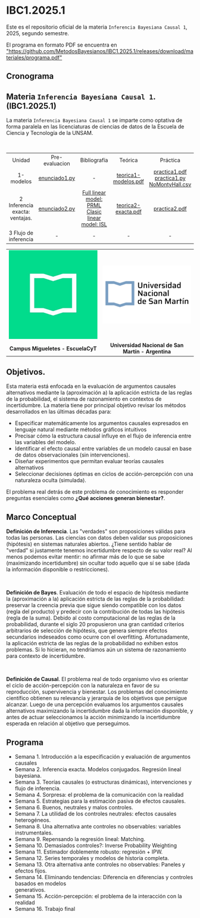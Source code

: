 <h1>IBC1.2025.1</h1>

<p>Este es el repositorio oficial de la materia <code>Inferencia Bayesiana Causal 1</code>, 2025, segundo semestre.</p>


<p>El programa en formato PDF se encuentra en <a href="https://github.com/MetodosBayesianos/IBC1.2025.1/releases/download/materiales/programa.pdf">"https://github.com/MetodosBayesianos/IBC1.2025.1/releases/download/materiales/programa.pdf"</a></p>

<!--
<tr>
  <td width="50%" align="center"><img src="auxiliar/static/ecyt.jpeg" width="250"/></td>
</tr>-->


<h2> Cronograma</h2>


<table>
  <tr>
    <td width="20%" align="center">Unidad</td>
    <td width="20%" align="center">Pre-evaluacion</td>
    <td width="20%" align="center">Bibliografía</td>
    <td width="20%" align="center">Teórica</td>
    <td width="20%" align="center">Práctica</td>
    <td width="20%" align="center">Video</td>
  </tr>
  <tr>
    <td width="20%" align="center">1-modelos</td>
    <td width="20%" align="center"><a href="https://github.com/MetodosBayesianos/IBC1.2025.1/blob/main/enunciados/enunciado1.py">enunciado1.py</a></td>
    <td width="20%" align="center"> - </td>
    <td width="20%" align="center">
    <a href="https://github.com/MetodosBayesianos/IBC1.2025.1/releases/download/materiales/teorica1-modelos.pdf">teorica1-modelos.pdf</a>
    </td>
    <td width="20%" align="center">
    <a href="https://github.com/MetodosBayesianos/IBC1.2025.1/releases/download/materiales/practica1.pdf">practica1.pdf</a>
    <br>
    <a href="https://github.com/MetodosBayesianos/IBC1.2025.1/releases/download/materiales/practica1.py">practica1.py</a>
    <br>
    <a href="https://github.com/MetodosBayesianos/IBC1.2025.1/releases/download/materiales/NoMontyHall.csv">NoMontyHall.csv</a>
    </td>
    <td width="20%" align="center"> - </td>
  </tr>
  <tr>
    <td width="20%" align="center">2 Inferencia exacta: ventajas.</td>
    <td width="20%" align="center"><a href="https://github.com/MetodosBayesianos/IBC1.2025.1/blob/main/enunciados/enunciado2.py">enunciado2.py</a>
    </td>
    <td width="20%" align="center">
      <a href="https://www.microsoft.com/en-us/research/wp-content/uploads/2006/01/Bishop-Pattern-Recognition-and-Machine-Learning-2006.pdf">Full linear model: PRML</a>
      <br>
      <a href="https://www.statlearning.com/">Clasic linear model: ISL</a>
    </td>
    <td width="20%" align="center">
    <a href="https://github.com/MetodosBayesianos/IBC1.2025.1/releases/download/materiales/2-exacta.pdf">teorica2-exacta.pdf</a>
    </td>
    <td width="20%" align="center">
    <a href="https://github.com/MetodosBayesianos/IBC1.2025.1/releases/download/materiales/practica2.pdf">practica2.pdf</a>
    </td>
    <td width="20%" align="center">
    - <!--Video-->
    </td>
  </tr>
  <tr>
    <td width="20%" align="center">3 Flujo de inferencia</td>
    <td width="20%" align="center">
    - <!--Pre-evaluación -->
    </td>
    <td width="20%" align="center">
     - <!--Bibliografía-->
    </td>
    <td width="20%" align="center">
    - <!--Teórica-->
    <td width="20%" align="center">
    - <!--Practica-->
    </td>
    <td width="20%" align="center">
    - <!--Video-->
    </td>
  </tr>


<h2> Materia <code>Inferencia Bayesiana Causal 1</code>. (IBC1.2025.1)</h2>

La materia <code>Inferencia Bayesiana Causal 1</code> se imparte como optativa de forma paralela en las licenciaturas de ciencias de datos de la Escuela de Ciencia y Tecnología de la UNSAM.

<br>

<table>
  <tr>
    <td width="50%" align="center"><img src="https://raw.githubusercontent.com/glandfried/images/master/logos/ecyt.jpeg" width="250"/></td>
    <td width="50%" align="center"><img src="https://raw.githubusercontent.com/glandfried/images/master/logos/UNSAM_blanco.png" width="250"/></td>
  </tr>
  <tr>
    <td width="50%" align="center"><b>Campus Migueletes - EscuelaCyT</b></td>
    <td width="50%" align="center"><b>Universidad Nacional de San Martín - Argentina</b></td>
  </tr>
</table>

<h2>Objetivos.</h2>

<p>
Esta materia está enfocada en la evaluación de argumentos causales alternativos mediante la (aproximación a) la aplicación estricta de las reglas de la probabilidad, el sistema de razonamiento en contextos de incertidumbre. La materia tiene por principal objetivo revisar los métodos desarrollados en las últimas décadas para:

<ul>
<li> Especificar matemáticamente los argumentos causales expresados en lenguaje natural mediante métodos gráficos intuitivos</li>
<li> Precisar cómo la estructura causal influye en el flujo de inferencia entre las variables del modelo.</li>
<li> Identificar el efecto causal entre variables de un modelo causal en base de datos observacionales (sin intervenciones).</li>
<li> Diseñar experimentos que permitan evaluar teorías causales alternativos</li>
<li> Seleccionar decisiones óptimas en ciclos de acción-percepción con una naturaleza oculta (simulada).</li>
</ul>

El problema real detrás de este problema de conocimiento es responder preguntas esenciales como **¿Qué acciones generan bienestar?**.

</p>

<h2>Marco Conceptual</h2>

<p>

<strong>Definición de Inferencia</strong>. Las "verdades" son proposiciones válidas para todas las personas. Las ciencias con datos deben validar sus proposiciones (hipótesis) en sistemas naturales abiertos. ¿Tiene sentido hablar de "verdad" si justamente tenemos incertidumbre respecto de su valor real? Al menos podemos evitar mentir: no afirmar más de lo que se sabe (maximizando incertidumbre) sin ocultar todo aquello que sí se sabe (dada la información disponible o restricciones).

<br>

<strong>Definición de Bayes</strong>. Evaluación de todo el espacio de hipótesis mediante la (aproximación a la) aplicación estricta de las reglas de la probabilidad: preservar la creencia previa que sigue siendo compatible con los datos (regla del producto) y predecir con la contribución de todas las hipótesis (regla de la suma). Debido al costo computacional de las reglas de la probabilidad, durante el siglo 20 propusieron una gran cantidad criterios arbitrarios de selección de hipótesis, que genera siempre efectos secundarios indeseados como ocurre con el overfitting. Afortunadamente, la aplicación estricta de las reglas de la probabilidad no exhiben estos problemas. Si lo hicieran, no tendríamos aún un sistema de razonamiento para contexto de incertidumbre.

<br>

<strong>Definición de Causal</strong>. El problema real de todo organismo vivo es orientar el ciclo de acción-percepción con la naturaleza en favor de su reproducción, supervivencia y bienestar. Los problemas del conocimiento científico obtienen su relevancia y jerarquía de los objetivos que persigue alcanzar. Luego de una percepción evaluamos los argumentos causales alternativos maximizando la incertidumbre dada la información disponible, y antes de actuar seleccionamos la acción minimizando la incertidumbre esperada en relación al objetivo que perseguimos.

</p>

<h2>Programa</h2>
<!--
<h3>Primera parte</h3>-->

<ul>
<li>Semana 1. Introducción a la especificación y evaluación de argumentos causales</li>
<li>Semana 2. Inferencia exacta. Modelos conjugados. Regresión lineal bayesiana.</li>
<li> Semana 3. Teorías causales (o estructuras dinámicas), intervenciones y flujo de inferencia.</li>
<li>Semana 4. Sorpresa: el problema de la comunicación con la realidad</li>
<li>Semana 5. Estrategias para la estimación pasiva de efectos causales.</li>
<li>Semana 6. Buenos, neutrales y malos controles.</li>
<li>Semana 7. La utilidad de los controles neutrales: efectos causales heterogéneos.</li>
<li>Semana 8. Una alternativa ante controles no observables: variables instrumentales.</li>
<li>Semana 9. Repensando la regresión lineal: Matching.</li>
<li>Semana 10. Demasiados controles?: Inverse Probability Weighting</li>
<li>Semana 11. Estimador doblemente robusto: regresión + IPW.</li>
<li>Semana 12. Series temporales y modelos de historia completa.</li>
<li>Semana 13. Otra alternativa ante controles no observables: Paneles y efectos fijos.</li>
<li>Semana 14. Eliminando tendencias: Diferencia en diferencias y controles basados en modelos</li> generativos.
<li>Semana 15. Acción-percepción: el problema de la interacción con la realidad</li>
<li>Semana 16. Trabajo final</li>
</ul>

